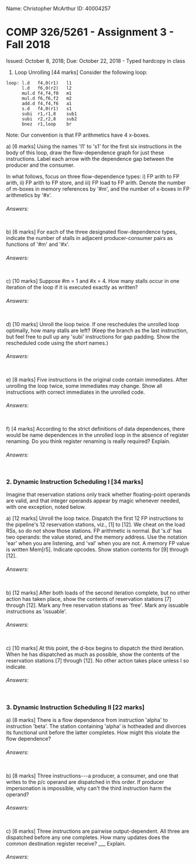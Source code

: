 Name: Christopher McArthur   ID: 40004257

# COMP 326/5261 - Assignment 3 - Fall 2018

Issued: October 8, 2018; Due: October 22, 2018 - Typed hardcopy in class

1. Loop Unrolling [44 marks]
Consider the following loop:
```
loop: l.d   f4,0(r1)   l1  
      l.d   f6,0(r2)   l2  
      mul.d f4,f4,f0   m1  
      mul.d f6,f6,f2   m2  
      add.d f4,f4,f6   a1  
      s.d   f4,0(r1)   s1  
      subi  r1,r1,8    sub1
      subi  r2,r2,8    sub2
      bnez  r1,loop    br
```
Note: Our convention is that FP arithmetics have 4 x-boxes.  

a) [6 marks] Using the names 'l1' to 's1' for the first six instructions
in the body of this loop, draw the flow-dependence graph for just these
instructions.  Label each arrow with the dependence gap between the
producer and the consumer.

In what follows, focus on three flow-dependence types: i) FP arith to
FP arith, ii) FP arith to FP store, and iii) FP load to FP arith.  Denote
the number of m-boxes in memory references by '#m', and the number of
x-boxes in FP arithmetics by '#x'.

###### Answers:
```

```

b) [6 marks] For each of the three designated flow-dependence types,
indicate the number of stalls in adjacent producer-consumer pairs as
functions of '#m' and '#x'.

###### Answers:
```

```

c) [10 marks] Suppose #m = 1 and #x = 4.  How many stalls occur in one
iteration of the loop if it is executed exactly as written?

###### Answers:
```

```

d) [10 marks] Unroll the loop twice.  If one reschedules the unrolled
loop optimally, how many stalls are left?  (Keep the branch as the last
instruction, but feel free to pull up any 'subi' instructions for gap
padding.  Show the rescheduled code using the _short_ names.)

###### Answers:
```

```

e) [8 marks] Five instructions in the original code contain immediates.
After unrolling the loop twice, some immediates may change.  Show all
instructions with correct immediates in the unrolled code.

###### Answers:
```

```

f) [4 marks] According to the strict definitions of data dependences,
there would be name dependences in the unrolled loop in the absence of
register renaming.  Do you think register renaming is really required?
Explain.

###### Answers:
```

```

### 2. Dynamic Instruction Scheduling I [34 marks]

Imagine that reservation stations only track whether floating-point operands
are valid, and that integer operands appear by magic whenever needed, with
one exception, noted below.

a) [12 marks] Unroll the loop twice.  Dispatch the first 12 FP instructions
to the pipeline's 12 reservation stations, viz., [1] to [12].  We cheat on
the load RSs, so do not show those stations.  FP arithmetic is normal.  But
's.d' has two operands: the value stored, and the memory address.  Use the
notation 'ear' when you are listening, and 'val' when you are not.  A memory
FP value is written Mem[r5].  Indicate opcodes.  Show station contents for
[9] through [12].

###### Answers:
```

```

b) [12 marks] After both loads of the second iteration complete, but no
other action has taken place, show the contents of reservation stations
[7] through [12].  Mark any free reservation stations as 'free'.  Mark any
issuable instructions as 'issuable'.

###### Answers:
```

```

c) [10 marks] At this point, the d-box begins to dispatch the third
iteration.  When he has dispatched as much as possible, show the contents
of the reservation stations [7] through [12].  No other action takes place
unless I so indicate.

###### Answers:
```

```

### 3. Dynamic Instruction Scheduling II [22 marks]

a) [8 marks] There is a flow dependence from instruction 'alpha' to
instruction 'beta'.  The station containing 'alpha' is hotheaded and
divorces its functional unit before the latter completes.  How might
this violate the flow dependence?

###### Answers:
```

```

b) [8 marks] Three instructions---a producer, a consumer, and one that
writes to the p/c operand are dispatched in this order.  If producer
impersonation is impossible, why can't the third instruction harm the
operand?

###### Answers:
```

```

c) [6 marks] Three instructions are pairwise output-dependent.  All three
are dispatched before any one completes.  How many updates does the common
destination register receive? ___ Explain.

###### Answers:
```

```

